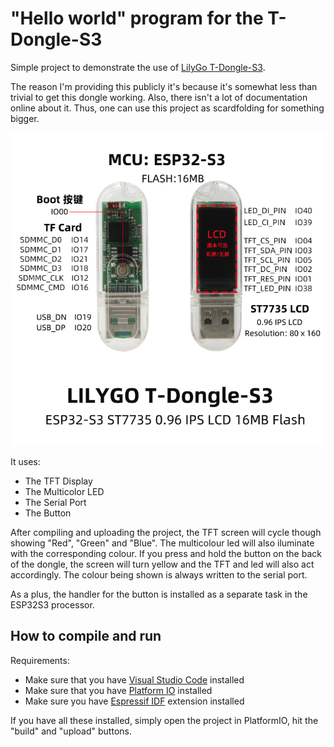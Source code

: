 
# "Hello world" program for the T-Dongle-S3

Simple project to demonstrate the use of [LilyGo T-Dongle-S3](https://github.com/Xinyuan-LilyGO/T-Dongle-S3).

The reason I'm providing this publicly it's because it's somewhat less than trivial to get this dongle working. Also, there isn't a lot of documentation online about it. Thus, one can use this project as scardfolding for something bigger.

![T-Dongle-S3](img/t-dongle-s3.png)

It uses:

* The TFT Display
* The Multicolor LED
* The Serial Port
* The Button

After compiling and uploading the project, the TFT screen will cycle though showing "Red", "Green" and "Blue". The multicolour led will also iluminate with the corresponding colour. If you press and hold the button on the back of the dongle, the screen will turn yellow and the TFT and led will also act accordingly. The colour being shown is always written to the serial port.

As a plus, the handler for the button is installed as a separate task in the ESP32S3 processor.

## How to compile and run

Requirements:

* Make sure that you have [Visual Studio Code](https://code.visualstudio.com) installed
* Make sure that you have [Platform IO](https://platformio.org) installed
* Make sure you have [Espressif IDF](https://github.com/espressif/vscode-esp-idf-extension) extension installed

If you have all these installed, simply open the project in PlatformIO, hit the "build" and "upload" buttons.
